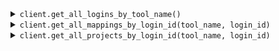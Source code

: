 <details><summary><code>client.get_all_logins_by_tool_name()</code></summary>

#### Example:

<table>
	<tbody>
		<tr>
			<th width="441"><strong>Python</strong></td>
			<th width="441"><strong>REST</strong></td>
		</tr>
		<tr>
			<td>

```python
logins = await client.get_all_logins_by_tool_name(tool_name)
```
</td>
			<td>

```http
GET https://app.armorcode.com/user/tools/generic/login_details/{{tool_name}}
```
</td>
		</tr>
	</tbody>
</table>

#### Response:

```json
{
    "configurations": [
        {
            "name": "CONFIGURATION_NAME",
            "shareable": false,
            "id": 51704,
            "total_configurations": 1,
            "status": "ENABLED",
            "apiEndpoint": "https://api.snyk.io/",
            "bot_id": null,
            "expires_in": null,
            "refresh_expires_in": null,
            "scope": null,
            "token_type": null
        }
    ]
}
```

</details>

<details><summary><code>client.get_all_mappings_by_login_id(tool_name, login_id)</code></summary>

#### Example:

<table>
	<tbody>
		<tr>
			<th width="441"><strong>Python</strong></td>
			<th width="441"><strong>REST</strong></td>
		</tr>
		<tr>
			<td>

```python
mappings = await client.get_all_mappings_by_login_id(tool_name, login_id)
```
</td>
			<td>

```http
POST https://app.armorcode.com/user/tools/generic/configurations/{{toolName}}
Content-Type: application/json

{
    "size": 10,
    "sort": "createdAt,desc",
    "sortOrder": "desc",
    "sortColumn": "createdAt",
    "filters": {},
    "toolType": "PULL",
    "loginId": {{loginId}},
    "toolFilters": {}
}
```
</td>
		</tr>
	</tbody>
</table>

#### Response:

```json
{
    "configurations": [
        {
            "id": 1120009,
            "tool_name": "Snyk",
            "product_name": "PRODUCT_NAME",
            "product_id": 202687,
            "sub_product_id": 235781,
            "sub_product_name": "SUBPRODUCT_NAME",
            "environment": "Production",
            "suspended": false,
            "operationalStatus": "ACTIVE",
            "lastConnected": 1721911072000,
            "scanStatus": "PASSED",
            "scanLastRun": 1721853107275,
            "scanNextRun": 1721914671989,
            "scanId": 946109,
            "login_id": 51704,
            "lastToolScanDate": 1721853107275,
            "metaDetails": null,
            "lastToolAssessmentDate": null,
            "latestIngestionFailureTime": null,
            "frequency": 2,
            "frequencyUnit": "DAYS",
            "engagementId": null,
            "webhookEnabled": null,
            "displayName": null,
            "exploitMaturity": "",
            "orgId": "75ab4acb-f7b0-4531-9066-4105ac959a82",
            "orgName": "ORGANIZATION_NAME",
            "origin": "",
            "project_type": "project",
            "projectId": "PROJECT_ID",
            "projectName": "PROJECT_NAME",
            "scanType": "",
            "tags": null,
            "targetId": "6b88e0d1-9cdc-4c50-93f2-f3fb2d0e29cd"
        }
    ],
    "totalElements": 1
}
```

</details>

<details><summary><code>client.get_all_projects_by_login_id(tool_name, login_id)</code></summary>

#### Example:

<table>
	<tbody>
		<tr>
			<th width="441"><strong>Python</strong></td>
			<th width="441"><strong>REST</strong></td>
		</tr>
		<tr>
			<td>

```python
projects = await client.get_all_projects_by_login_id(tool_name, login_id)
```
</td>
			<td>

```http
GET https://app.armorcode.com/user/tools/generic/configurations/{{toolName}}/project
    ?login_id={{loginId}}
    &page=0

```
</td>
		</tr>
	</tbody>
</table>

#### Response:

```json
{
    "projects": [
        {
            "name": "TheRedHatter/hello-world",
            "id": "TheRedHatter/hello-world",
            "mappedStatus": null,
            "versions": null,
            "projectStatus": null,
            "otherProperties": {
                "orgId": "75ab4acb-f7b0-4531-9066-4105ac959a82",
                "orgName": "ORGANIZATION_NAME",
                "origin": "github",
                "projectStatus": "ACTIVE",
                "references": [
                    "master"
                ],
                "actualProjectId": "ca50e06b-d026-435a-8a9e-f7c123a5199a",
                "targetId": "6b88e0d1-9cdc-4c50-93f2-f3fb2d0e29cd",
                "displayName": "TheRedHatter/hello-world",
                "tags": "{\"snyk.projecttarget\":[\"theredhatter/hello-world\"],\"snyk.origin\":[\"github\"],\"snyk.projectowner\":[\"theredhatter\"],\"snyk.projecttype\":[\"sast\"],\"snyk.orgname\":[\"organization name\"],\"snyk.projectrepourl\":[\"https://github.com/theredhatter/hello-world\"],\"snyk.targetreference\":[\"master\"]}"
            },
            "tags": null
        }
    ],
    "page": 1,
    "total": 1,
    "next": false,
    "isListFromCachedProjects": null,
    "message": null,
    "pageAfter": null
}
```

</details>
